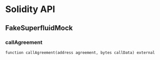 # Solidity API

## FakeSuperfluidMock

### callAgreement

```solidity
function callAgreement(address agreement, bytes callData) external
```


